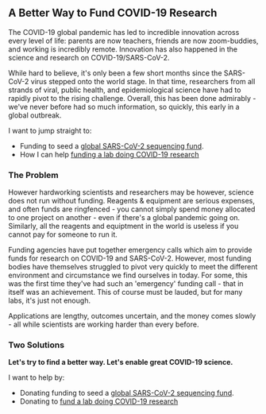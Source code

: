 ## A Better Way to Fund COVID-19 Research

The COVID-19 global pandemic has led to incredible innovation across every level of life: parents are now teachers, friends are now zoom-buddies, and working is incredibly remote.
Innovation has also happened in the science and research on COVID-19/SARS-CoV-2.

While hard to believe, it's only been a few short months since the SARS-CoV-2 virus stepped onto the world stage.
In that time, researchers from all strands of viral, public health, and epidemiological science have had to rapidly pivot to the rising challenge.
Overall, this has been done admirably - we've never before had so much information, so quickly, this early in a global outbreak.

I want to jump straight to:
- Funding to seed a [global SARS-CoV-2 sequencing fund](sequencing-fund.md).
- How I can help [funding a lab doing COVID-19 research](lab-funding.md)


### The Problem

However hardworking scientists and researchers may be however, science does not run without funding.
Reagents & equipment are serious expenses, and often funds are ringfenced - you cannot simply spend money allocated to one project on another - even if there's a global pandemic going on.
Similarly, all the reagents and equiptment in the world is useless if you cannot pay for someone to run it. 

Funding agencies have put together emergency calls which aim to provide funds for research on COVID-19 and SARS-CoV-2.
However, most funding bodies have themselves struggled to pivot very quickly to meet the different environment and circumstance we find ourselves in today.
For some, this was the first time they've had such an 'emergency' funding call - that in itself was an achievement.
This of course must be lauded, but for many labs, it's just not enough.

Applications are lengthy, outcomes uncertain, and the money comes slowly - all while scientists are working harder than every before.

### Two Solutions



**Let's try to find a better way. Let's enable great COVID-19 science.**

I want to help by:
- Donating funding to seed a [global SARS-CoV-2 sequencing fund](sequencing-fund.md).
- Donating to [fund a lab doing COVID-19 research](lab-funding.md)

